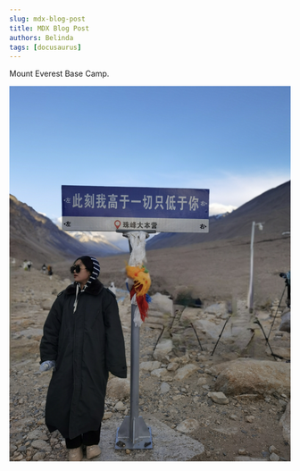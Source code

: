 ```yaml
---
slug: mdx-blog-post
title: MDX Blog Post
authors: Belinda
tags: [docusaurus]
---
```

Mount Everest Base Camp.

![Hi](./Mount_Everest_Base_Camp.jpg)
<!-- Blog posts support [Docusaurus Markdown features](https://docusaurus.io/docs/markdown-features), such as [MDX](https://mdxjs.com/). -->

<!-- :::tip -->

<!-- Use the power of React to create interactive blog posts. -->

<!-- ```js -->
<!-- <button onClick={() => alert('button clicked!')}>Click me!</button> -->
<!-- ``` -->

<!-- <button onClick={() => alert('button clicked!')}>Click me!</button> -->

<!-- ::: -->
